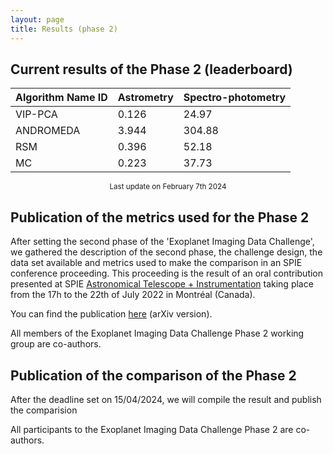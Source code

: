 ```yaml
---
layout: page
title: Results (phase 2)
---
```


## Current results of the Phase 2 (leaderboard)
<link rel="stylesheet" href="https://www.w3schools.com/lib/w3-colors-2021.css">
<div class="w3-container">
  <table class="w3-table-all">
    <thead>
      <tr class="w3-2021-marigold">
        <th>Algorithm Name ID</th>
        <th>Astrometry</th>
        <th>Spectro-photometry</th>
      </tr>
    </thead>
    <tr>
      <td>VIP-PCA</td>
      <td>0.126</td>
      <td>24.97</td>
    </tr>
    <tr>
      <td>ANDROMEDA</td>
      <td>3.944</td>
      <td>304.88</td>
    </tr>
    <tr>
      <td>RSM</td>
      <td>0.396</td>
      <td>52.18</td>
    </tr>
    <tr>
      <td>MC</td>
      <td>0.223</td>
      <td>37.73</td>
    </tr>
  </table>
</div>

<div class="w3-text-grey"><small><center>Last update on February 7th 2024</center></small></div>
  


## Publication of the metrics used for the Phase 2 

After setting the second phase of the 'Exoplanet Imaging Data Challenge', we gathered the description of the second phase, the challenge design, the data set available and metrics used to make the comparison in an SPIE conference proceeding. This proceeding is the result of an oral contribution presented at SPIE [Astronomical Telescope + Instrumentation](https://spie.org/conferences-and-exhibitions/astronomical-telescopes-and-instrumentation) taking place from the 17h to the 22th of July 2022 in Montréal (Canada). 

You can find the publication [here](https://arxiv.org/pdf/2209.08120.pdf) (arXiv version). 

All members of the Exoplanet Imaging Data Challenge Phase 2 working group are co-authors.


## Publication of the comparison of the Phase 2 

After the deadline set on 15/04/2024, we will compile the result and publish the comparision 

All participants to the Exoplanet Imaging Data Challenge Phase 2 are co-authors.
